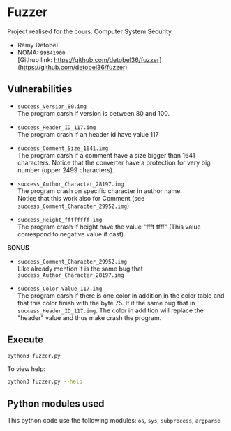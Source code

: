 # Fuzzer

Project realised for the cours: Computer System Security
- Rémy Detobel
- NOMA: `99841900`    
[Github link: https://github.com/detobel36/fuzzer](https://github.com/detobel36/fuzzer)


## Vulnerabilities

- `success_Version_80.img`    
    The program carsh if version is between 80 and 100. 

- `success_Header_ID_117.img`    
    The program crash if an header id have value 117

- `success_Comment_Size_1641.img`    
    The program carsh if a comment have a size bigger than 1641 characters. Notice that the converter
    have a protection for very big number (upper 2499 characters).

- `success_Author_Character_28197.img`    
    The program crash on specific character in author name.   
    Notice that this work also for Comment (see `success_Comment_Character_29952.img`)

- `success_Height_ffffffff.img`    
    The program crash if height have the value "ffff ffff" (This value correspond to negative value if cast).


**BONUS**

- `success_Comment_Character_29952.img`    
    Like already mention it is the same bug that `success_Author_Character_28197.img`

- `success_Color_Value_117.img`    
    The program carsh if there is one color in addition in the color table and that this color
    finish with the byte 75. It it the same bug that in `success_Header_ID_117.img`. The color
    in addition will replace the "header" value and thus make crash the program.


## Execute

```BASH
python3 fuzzer.py
```

To view help:
```BASH
python3 fuzzer.py --help
```


## Python modules used
This python code use the following modules: `os`, `sys`, `subprocess`, `argparse`
